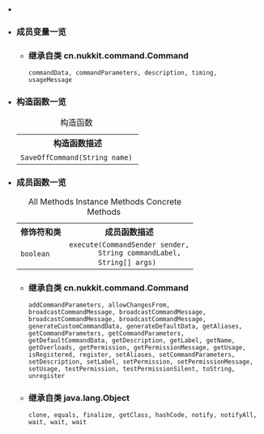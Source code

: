 <div class="summary">
<ul class="blockList">
<li class="blockList">

<li class="blockList"><a name="field.summary">
<!--   -->
</a>
<h3>成员变量一览</h3>
<ul class="blockList">
<li class="blockList"><a name="fields.inherited.from.class.cn.nukkit.command.Command">
<!--   -->
</a>
<h3>继承自类 cn.nukkit.command.<a  title="class in cn.nukkit.command">Command</a></h3>
<code><a >commandData</a>, <a >commandParameters</a>, <a >description</a>, <a >timing</a>, <a >usageMessage</a></code></li>
</ul>
</li>
</ul>
<!-- ======== CONSTRUCTOR SUMMARY ======== -->
<ul class="blockList">
<li class="blockList"><a name="constructor.summary">
<!--   -->
</a>
<h3>构造函数一览</h3>
<table class="memberSummary" border="0" cellpadding="3" cellspacing="0" summary="Constructor Summary table, listing constructors, and an explanation">
<caption><span>构造函数</span><span class="tabEnd"> </span></caption>
<tr>
<th>构造函数描述</th>
</tr>
<tr class="altColor">
<td class="colOne"><code><span class="memberNameLink"><a >SaveOffCommand</a></span>(<a  title="class or interface in java.lang">String</a> name)</code> </td>
</tr>
</table>
</li>
</ul>
<!-- ========== METHOD SUMMARY =========== -->
<ul class="blockList">
<li class="blockList"><a name="method.summary">
<!--   -->
</a>
<h3>成员函数一览</h3>
<table class="memberSummary" border="0" cellpadding="3" cellspacing="0" summary="Method Summary table, listing methods, and an explanation">
<caption><span id="t0" class="activeTableTab"><span>All Methods</span><span class="tabEnd"> </span></span><span id="t2" class="tableTab"><span><a >Instance Methods</a></span><span class="tabEnd"> </span></span><span id="t4" class="tableTab"><span><a >Concrete Methods</a></span><span class="tabEnd"> </span></span></caption>
<tr>
<th>修饰符和类</th>
<th>成员函数描述</th>
</tr>
<tr id="i0" class="altColor">
<td class="colFirst"><code>boolean</code></td>
<td class="colLast"><code><span class="memberNameLink"><a >execute</a></span>(<a  title="interface in cn.nukkit.command">CommandSender</a> sender,
       <a  title="class or interface in java.lang">String</a> commandLabel,
       <a  title="class or interface in java.lang">String</a>[] args)</code> </td>
</tr>
</table>
<ul class="blockList">
<li class="blockList"><a name="methods.inherited.from.class.cn.nukkit.command.Command">
<!--   -->
</a>
<h3>继承自类 cn.nukkit.command.<a  title="class in cn.nukkit.command">Command</a></h3>
<code><a >addCommandParameters</a>, <a >allowChangesFrom</a>, <a >broadcastCommandMessage</a>, <a >broadcastCommandMessage</a>, <a >broadcastCommandMessage</a>, <a >broadcastCommandMessage</a>, <a >generateCustomCommandData</a>, <a >generateDefaultData</a>, <a >getAliases</a>, <a >getCommandParameters</a>, <a >getCommandParameters</a>, <a >getDefaultCommandData</a>, <a >getDescription</a>, <a >getLabel</a>, <a >getName</a>, <a >getOverloads</a>, <a >getPermission</a>, <a >getPermissionMessage</a>, <a >getUsage</a>, <a >isRegistered</a>, <a >register</a>, <a >setAliases</a>, <a >setCommandParameters</a>, <a >setDescription</a>, <a >setLabel</a>, <a >setPermission</a>, <a >setPermissionMessage</a>, <a >setUsage</a>, <a >testPermission</a>, <a >testPermissionSilent</a>, <a >toString</a>, <a >unregister</a></code></li>
</ul>
<ul class="blockList">
<li class="blockList"><a name="methods.inherited.from.class.java.lang.Object">
<!--   -->
</a>
<h3>继承自类 java.lang.<a  title="class or interface in java.lang">Object</a></h3>
<code><a  title="class or interface in java.lang">clone</a>, <a  title="class or interface in java.lang">equals</a>, <a  title="class or interface in java.lang">finalize</a>, <a  title="class or interface in java.lang">getClass</a>, <a  title="class or interface in java.lang">hashCode</a>, <a  title="class or interface in java.lang">notify</a>, <a  title="class or interface in java.lang">notifyAll</a>, <a  title="class or interface in java.lang">wait</a>, <a  title="class or interface in java.lang">wait</a>, <a  title="class or interface in java.lang">wait</a></code></li>
</ul>
</li>
</ul>
</li>
</ul>
</div>
